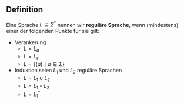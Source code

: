 ## Definition
Eine Sprache $L \subseteq \Sigma^*$ nennen wir **reguläre Sprache**, wenn (mindestens) einer der folgenden Punkte für sie gilt:
- Verankerung
	- $L = L_\emptyset$
	- $L = L_\varepsilon$
	- $L = \{(a) \mid a \in \Sigma\}$
- Induktion seien $L_1$ und $L_2$ reguläre Sprachen
	- $L = L_1 \cup L_2$
	- $L = L_1 \circ L_2$
	- $L = L_1^*$